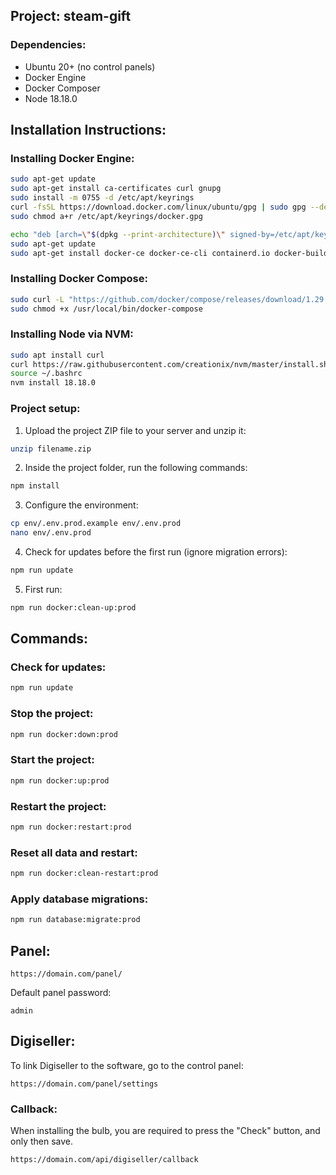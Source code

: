 ## Project: steam-gift

### Dependencies:

-   Ubuntu 20+ (no control panels)
-   Docker Engine
-   Docker Composer
-   Node 18.18.0

## Installation Instructions:

### Installing Docker Engine:

```bash
sudo apt-get update
sudo apt-get install ca-certificates curl gnupg
sudo install -m 0755 -d /etc/apt/keyrings
curl -fsSL https://download.docker.com/linux/ubuntu/gpg | sudo gpg --dearmor -o /etc/apt/keyrings/docker.gpg
sudo chmod a+r /etc/apt/keyrings/docker.gpg

echo "deb [arch=\"$(dpkg --print-architecture)\" signed-by=/etc/apt/keyrings/docker.gpg] https://download.docker.com/linux/ubuntu $(. /etc/os-release && echo "$VERSION_CODENAME") stable" | sudo tee /etc/apt/sources.list.d/docker.list > /dev/null
sudo apt-get update
sudo apt-get install docker-ce docker-ce-cli containerd.io docker-buildx-plugin docker-compose-plugin
```

### Installing Docker Compose:

```bash
sudo curl -L "https://github.com/docker/compose/releases/download/1.29.2/docker-compose-$(uname -s)-$(uname -m)" -o /usr/local/bin/docker-compose
sudo chmod +x /usr/local/bin/docker-compose
```

### Installing Node via NVM:

```bash
sudo apt install curl
curl https://raw.githubusercontent.com/creationix/nvm/master/install.sh | bash
source ~/.bashrc
nvm install 18.18.0
```

### Project setup:

1. Upload the project ZIP file to your server and unzip it:

```bash
unzip filename.zip
```

2. Inside the project folder, run the following commands:

```bash
npm install
```

3. Configure the environment:

```bash
cp env/.env.prod.example env/.env.prod
nano env/.env.prod
```

4. Check for updates before the first run (ignore migration errors):

```bash
npm run update
```

5. First run:

```bash
npm run docker:clean-up:prod
```

## Commands:

### Check for updates:

```bash
npm run update
```

### Stop the project:

```bash
npm run docker:down:prod
```

### Start the project:

```bash
npm run docker:up:prod
```

### Restart the project:

```bash
npm run docker:restart:prod
```

### Reset all data and restart:

```bash
npm run docker:clean-restart:prod
```

### Apply database migrations:

```bash
npm run database:migrate:prod
```

## Panel:

```
https://domain.com/panel/
```

Default panel password:

```
admin
```

## Digiseller:

To link Digiseller to the software, go to the control panel:

```
https://domain.com/panel/settings
```

### Callback:

When installing the bulb, you are required to press the "Check" button, and only then save.

```
https://domain.com/api/digiseller/callback
```
